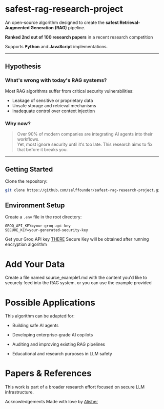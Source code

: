 # safest-rag-research-project

An open-source algorithm designed to create the **safest Retrieval-Augmented Generation (RAG)** pipeline.

**Ranked 2nd out of 100 research papers** in a recent research competition

Supports **Python** and **JavaScript** implementations.

---

## Hypothesis

### What's wrong with today's RAG systems?

Most RAG algorithms suffer from critical security vulnerabilities:
- Leakage of sensitive or proprietary data
- Unsafe storage and retrieval mechanisms
- Inadequate control over context injection

### Why now?

> Over 90% of modern companies are integrating AI agents into their workflows.  
> Yet, most ignore security until it's too late. This research aims to fix that before it breaks you.

---

## Getting Started

Clone the repository:

```bash
git clone https://github.com/selffounder/safest-rag-research-project.git
```

## Environment Setup

Create a `.env` file in the root directory:

```env
GROQ_API_KEY=your-groq-api-key
SECURE_KEY=your-generated-security-key
```

Get your Groq API key [THERE](https://console.groq.com/home) 
Secure Key will be obtained after running encryption algorithm

# Add Your Data
Create a file named source_example1.md with the content you'd like to securely feed into the RAG system.
or you can use the example provided

# Possible Applications
This algorithm can be adapted for:

- Building safe AI agents

- Developing enterprise-grade AI copilots

- Auditing and improving existing RAG pipelines

- Educational and research purposes in LLM safety

# Papers & References
This work is part of a broader research effort focused on secure LLM infrastructure.


Acknowledgements
Made with love by [Alisher](https://linkedin.com/in/alisherfounder)
